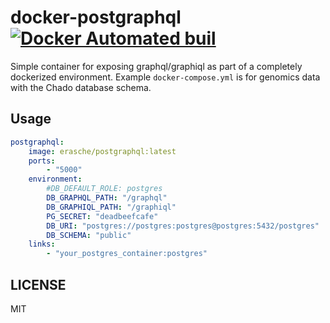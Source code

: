 # docker-postgraphql [![Docker Automated buil](https://img.shields.io/docker/automated/erasche/postgraphql.svg)](https://hub.docker.com/r/erasche/postgraphql/)

Simple container for exposing graphql/graphiql as part of a completely
dockerized environment. Example `docker-compose.yml` is for genomics data with
the Chado database schema.

## Usage

```yaml
postgraphql:
    image: erasche/postgraphql:latest
    ports:
        - "5000"
    environment:
        #DB_DEFAULT_ROLE: postgres
        DB_GRAPHQL_PATH: "/graphql"
        DB_GRAPHIQL_PATH: "/graphiql"
        PG_SECRET: "deadbeefcafe"
        DB_URI: "postgres://postgres:postgres@postgres:5432/postgres"
        DB_SCHEMA: "public"
    links:
        - "your_postgres_container:postgres"
```


## LICENSE

MIT
